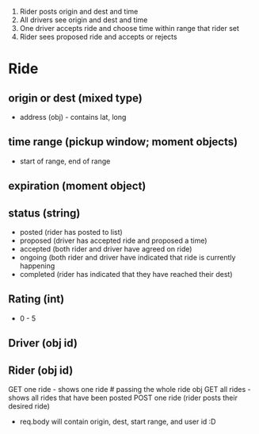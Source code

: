 1. Rider posts origin and dest and time
2. All drivers see origin and dest and time
3. One driver accepts ride and choose time within range that rider set
4. Rider sees proposed ride and accepts or rejects  

# Ride
## origin or dest (mixed type)
- address (obj) - contains lat, long
## time range (pickup window; moment objects)
- start of range, end of range
## expiration (moment object)
## status (string)
- posted (rider has posted to list)
- proposed (driver has accepted ride and proposed a time)
- accepted (both rider and driver have agreed on ride)
- ongoing (both rider and driver have indicated that ride is currently happening
- completed (rider has indicated that they have reached their dest)
## Rating (int)
- 0 - 5
## Driver (obj id)
## Rider (obj id)

GET one ride - shows one ride # passing the whole ride obj
GET all rides - shows all rides that have been posted
POST one ride (rider posts their desired ride)
- req.body will contain origin, dest, start range, and user id
 :D
